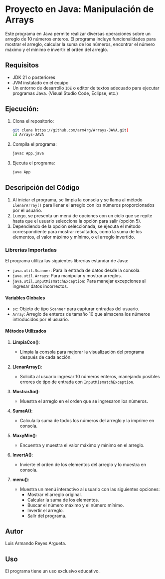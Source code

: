# Proyecto en Java: Manipulación de Arrays

Este programa en Java permite realizar diversas operaciones sobre un arreglo de 10 números enteros. El programa incluye funcionalidades para mostrar el arreglo, calcular la suma de los números, encontrar el número máximo y el mínimo e invertir el orden del arreglo.

## Requisitos

- JDK 21 o posteriores
- JVM instalado en el equipo
- Un entorno de desarrollo `IDE` o editor de textos adecuado para ejecutar programas Java. (Visual Studio Code, Eclipse, etc.)

## Ejecución:

1. Clona el repositorio:
   ```bash
   git clone https://github.com/arm4rg/Arrays-JAVA.git)
   cd Arrays-JAVA
2. Compila el programa:
   ```bash
   javac App.java
3. Ejecuta el programa:
   ```bash
   java App
## Descripción del Código
1. Al iniciar el programa, se limpia la consola y se llama al método `LlenarArray()` para llenar el arreglo con los números proporcionados por el usuario.
2. Luego, se presenta un menú de opciones con un ciclo que se repite hasta que el usuario selecciona la opción para salir (opción 5).
3. Dependiendo de la opción seleccionada, se ejecuta el método correspondiente para mostrar resultados, como la suma de los elementos, el valor máximo y mínimo, o el arreglo invertido.

### Librerías Importadas

El programa utiliza las siguientes librerías estándar de Java:
- `java.util.Scanner`: Para la entrada de datos desde la consola.
- `java.util.Arrays`: Para manipular y mostrar arreglos.
- `java.util.InputMismatchException`: Para manejar excepciones al ingresar datos incorrectos.

#### Variables Globales
- `sc`: Objeto de tipo `Scanner` para capturar entradas del usuario.
- `Array`: Arreglo de enteros de tamaño 10 que almacena los números introducidos por el usuario.

#### Métodos Utilizados

1. **LimpiaCon()**: 
   - Limpia la consola para mejorar la visualización del programa después de cada acción.

2. **LlenarArray()**: 
   - Solicita al usuario ingresar 10 números enteros, manejando posibles errores de tipo de entrada con `InputMismatchException`.

3. **MostrarAo()**:
   - Muestra el arreglo en el orden que se ingresaron los números.

4. **SumaA()**:
   - Calcula la suma de todos los números del arreglo y la imprime en consola.

5. **MaxyMin()**:
   - Encuentra y muestra el valor máximo y mínimo en el arreglo.

6. **InvertA()**:
   - Invierte el orden de los elementos del arreglo y lo muestra en consola.

7. **menu()**:
   - Muestra un menú interactivo al usuario con las siguientes opciones:
     - Mostrar el arreglo original.
     - Calcular la suma de los elementos.
     - Buscar el número máximo y el número mínimo.
     - Invertir el arreglo.
     - Salir del programa.

## Autor
Luis Armando Reyes Argueta.

## Uso
El programa tiene un uso exclusivo educativo.
